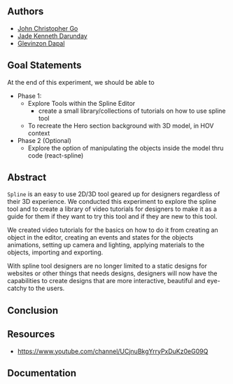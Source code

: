 ## Authors

- [John Christopher Go](https://app.identifi.com/profile/0099af4d3745a8b48852d88b4ab749f3)
- [Jade Kenneth Darunday](https://app.identifi.com/profile/0087dbbc26966e16f25d5505425dad8e)
- [Glevinzon Dapal](https://app.identifi.com/profile/00a0128bdc38887a855480f7c38ffe84)

## Goal Statements

At the end of this experiment, we should be able to
- Phase 1:
  - Explore Tools within the Spline Editor
    - create a small library/collections of tutorials on how to use spline tool
  - To recreate the Hero section background with 3D model, in HOV context 
- Phase 2 (Optional)
  - Explore the option of manipulating the objects inside the model thru code (react-spline)
## Abstract
  `Spline` is an easy to use 2D/3D tool geared up for designers regardless of their 3D experience.
  We conducted this experiment to explore the spline tool and to create a library of video tutorials for 
  designers to make it as a guide for them if they want to try this tool and if they are new to this tool.
  
  We created video tutorials for the basics on how to do it from creating an object in the editor, creating an events and states
  for the objects animations, setting up camera and lighting, applying materials to the objects, importing and exporting.
  
  With spline tool designers are no longer limited to a static designs for websites or other things that needs designs, designers will now
  have the capabilities to create designs that are more interactive, beautiful and eye-catchy to the users.
## Conclusion

## Resources
- https://www.youtube.com/channel/UCjnuBkgYrryPxDuKz0eG09Q

## Documentation
